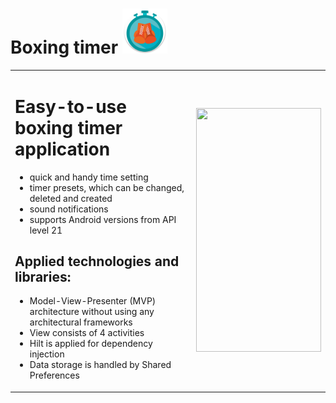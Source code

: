 # Boxing timer <img src="app/src/main/res/mipmap-hdpi/ic_main_round.png"></td>
<table border="0">
 <tr>
    <td> 
      
# Easy-to-use boxing timer application 
- quick and handy time setting
- timer presets, which can be changed, deleted and created
- sound notifications 
- supports Android versions from API level 21 

## Applied technologies and libraries:
- Model-View-Presenter (MVP) architecture without using any architectural frameworks
- View consists of 4 activities
- Hilt is applied for dependency injection
- Data storage is handled by Shared Preferences
</td>
    <td>
  <img src="gif_for_redme.gif" width="200" height="390"></td>
 </tr>
</table>



